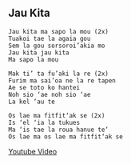 ## Jau Kita  
```
Jau kita ma sapo la mou (2x)  
Tuakoi tae la agaia gou  
Sem la gou sorsoroi’akia mo  
Jau kita jau kita  
Ma sapo la mou 
```
```
Mak ti’ ta fu’aki la re (2x)  
Furim ma sai’oa ne la re tapen  
Ae se toto ko hantei  
Noh sio ‘ae noh sio ‘ae  
La kel ‘au te
```
```
Os lae ma fitfit‘ak se (2x)  
Is ‘el ‘ia la tukues  
Ma ‘is tae la roua hanue te‘  
Os lae ma os lae ma fitfit‘ak se 
```
[Youtube Video](https://www.youtube.com/watch?v=ouKdOTsSPNk)
